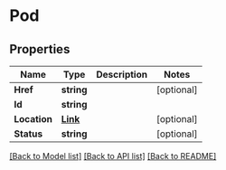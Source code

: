 # Pod

## Properties

Name | Type | Description | Notes
------------ | ------------- | ------------- | -------------
**Href** | **string** |  | [optional] 
**Id** | **string** |  | 
**Location** | [**Link**](Link.md) |  | [optional] 
**Status** | **string** |  | [optional] 

[[Back to Model list]](../README.md#documentation-for-models) [[Back to API list]](../README.md#documentation-for-api-endpoints) [[Back to README]](../README.md)



